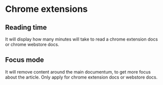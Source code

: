 # Chrome extensions

## Reading time
It will display how many minutes will take to read a chrome extension docs or 
chrome webstore docs.

## Focus mode
It will remove content around the main documentum, to get more focus about the article.
Only apply for chrome extension docs or webstore docs.
